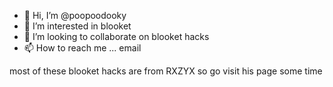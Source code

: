 - 👋 Hi, I’m @poopoodooky
- 👀 I’m interested in blooket
- 💞️ I’m looking to collaborate on blooket hacks
- 📫 How to reach me ... email

<!---
poopoodooky/poopoodooky is a ✨ special ✨ repository because its `README.md` (this file) appears on your GitHub profile.
You can click the Preview link to take a look at your changes.
--->
most of these blooket hacks are from RXZYX so go visit his page some time



